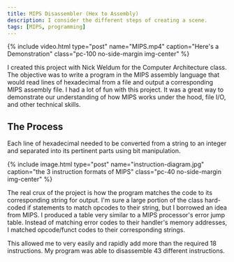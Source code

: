 ```yaml
---
title: MIPS Disassembler (Hex to Assembly)
description: I consider the different steps of creating a scene.
tags: [MIPS, programming]
---
```


{% include video.html type="post" name="MIPS.mp4" caption="Here's a Demonstration" class="pc-100 no-side-margin img-center" %}

I created this project with Nick Weldum for the Computer Architecture class. The objective was to write a program in the MIPS assembly language that would read lines of hexadecimal from a file and output a corresponding MIPS assembly file. I had a lot of fun with this project. It was a great way to demonstrate our understanding of how MIPS works under the hood, file I/O, and other technical skills.

## The Process

Each line of hexadecimal needed to be converted from a string to an integer and separated into its pertinent parts using bit manipulation.

{% include image.html type="post" name="instruction-diagram.jpg" caption="the 3 instruction formats of MIPS" class="pc-40 no-side-margin img-center" %}

The real crux of the project is how the program matches the code to its corresponding string for output. I'm sure a large portion of the class hard-coded if statements to match opcodes to their string, but I borrowed an idea from MIPS. I produced a table very similar to a MIPS processor's error jump table. Instead of matching error codes to their handler's memory addresses, I matched opcode/funct codes to their corresponding strings.

This allowed me to very easily and rapidly add more than the required 18 instructions. My program was able to disassemble 43 different instructions.
